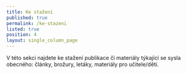 ```yaml
---
title: Ke stažení
published: true
permalink: /ke-stazeni
listed: true
position: 4
layout: single_column_page
---
```

V této sekci najdete ke stažení publikace či materiály týkající se sysla obecného: články, brožury, letáky, materiály pro učitele/děti.
